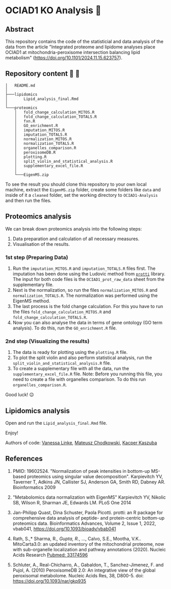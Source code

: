 # OCIAD1 KO Analysis :dna:

## Abstract

This repository contains the code of the statisticial and data analysis of the data from the article 
"Integrated proteome and lipidome analyses place OCIAD1 at mitochondria-peroxisome intersection balancing lipid metabolism" (https://doi.org/10.1101/2024.11.15.623757).

## Repository content &#x1F333; &#x1F4C1;

```
│   README.md
│
├───lipidomics
│       Lipid_analysis_final.Rmd
│
└───proteomics
    │   fold_change_calculation_MITOS.R
    │   fold_change_calculation_TOTALS.R
    │   fxn.R
    │   GO_enrichment.R
    │   imputation_MITOS.R
    │   imputation_TOTALS.R
    │   normalization_MITOS.R
    │   normalization_TOTALS.R
    │   organelles_comparison.R
    │   peroxisomeDB.R
    │   plotting.R
    │   split_violin_and_statistical_analysis.R
    │   supplementary_excel_file.R
    │
    └───EigenMS.zip
```

To see the result you should clone this repository to your own local machine, 
extract the `EigenMS.zip` folder, create some folders like `data` and inside of 
it a `cleaned` folder, set the working directory to `OCIAD1-Analysis` and then 
run the files. 

## Proteomics analysis

We can break down proteomics analysis into the following steps:
1. Data preparation and calculation of all necessary measures.
2. Visualisation of the results.

### 1st step (Preparing Data)

1. Run the `imputation_MITOS.R` and `imputation_TOTALS.R` files first. The imputation has been done using the Ludovic method from [`protti`](https://doi.org/10.1093/bioadv/vbab041) library. The input for both code files is the `OCIAD1_prot_raw_data` sheet from the supplementary file.
2. Next is the normalization, so run the files `normalization_MITOS.R` and `normalization_TOTALS.R`. The normalization was performed using the EigenMS method.
3. The last process is the fold change calculation. For this you have to run the files `fold_change_calculation_MITOS.R` and `fold_change_calculation_TOTALS.R`.
4. Now you can also analyse the data in terms of gene ontology (GO term analysis). To do this, run the `GO_enrichment.R` file.

### 2nd step (Visualizing the results)

1. The data is ready for plotting using the `plotting.R` file.
2. To plot the split violin and also perform statistical analysis, run the `split_violin_and_statistical_analysis.R` file.
3. To create a supplementary file with all the data, run the `supplementary_excel_file.R` file. Note: 
Before you running this file, you need to create a file with organelles comparison. To do this run `organelles_comparison.R`.

Good luck! 😉

## Lipidomics analysis

Open and run the `Lipid_analysis_final.Rmd` file.

Enjoy!

Authors of code: [Vanessa Linke](https://github.com/vanilink), [Mateusz Chodkowski](https://github.com/matiich), [Kacper Kaszuba](https://github.com/KacperKaszuba0608)

## References

1) PMID: 19602524. "Normalization of peak intensities in bottom-up MS-based proteomics using singular value decomposition".
Karpievitch YV, Taverner T, Adkins JN, Callister SJ, Anderson GA, Smith RD, Dabney AR.
Bioinformatics 2009

2) "Metabolomics data normalization with EigenMS"
Karpievitch YV, Nikolic SB, Wilson R, Sharman JE, Edwards LM.
PLoS One 2014

3) Jan-Philipp Quast, Dina Schuster, Paola Picotti. protti: an R package for comprehensive 
data analysis of peptide- and protein-centric bottom-up proteomics data. Bioinformatics 
Advances, Volume 2, Issue 1, 2022, vbab041, https://doi.org/10.1093/bioadv/vbab041

4) Rath, S.,* Sharma, R.*, Gupta, R.*, ..., Calvo, S.E., Mootha, V.K.. MitoCarta3.0: 
an updated inventory of the mitochondrial proteome, now with sub-organelle localization
and pathway annotations (2020). Nucleic Acids Research [Pubmed: 33174596](https://pubmed.ncbi.nlm.nih.gov/33174596/)

5) Schluter, A., Real-Chicharro, A., Gabaldon, T., Sanchez-Jimenez, F. and Pujol, A. 
(2010) PeroxisomeDB 2.0: An integrative view of the global peroxisomal metabolome. 
Nucleic Acids Res, 38, D800-5. doi: https://doi.org/10.1093/nar/gkp935
